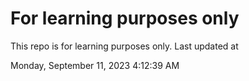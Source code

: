 # For learning purposes only
This repo is for learning purposes only.
Last updated at

Monday, September 11, 2023 4:12:39 AM

